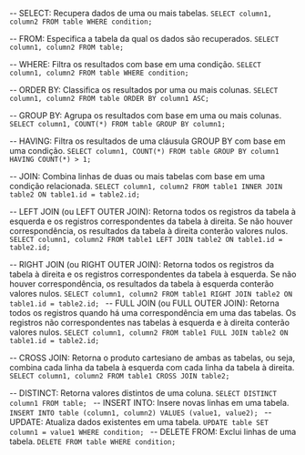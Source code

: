 -- SELECT: Recupera dados de uma ou mais tabelas.
`SELECT column1, column2 FROM table WHERE condition;`

-- FROM: Especifica a tabela da qual os dados são recuperados.
`SELECT column1, column2 FROM table;`

-- WHERE: Filtra os resultados com base em uma condição.
`SELECT column1, column2 FROM table WHERE condition;`

-- ORDER BY: Classifica os resultados por uma ou mais colunas.
`SELECT column1, column2 FROM table ORDER BY column1 ASC;`

-- GROUP BY: Agrupa os resultados com base em uma ou mais colunas.
`SELECT column1, COUNT(*) FROM table GROUP BY column1;`

-- HAVING: Filtra os resultados de uma cláusula GROUP BY com base em uma condição.
`SELECT column1, COUNT(*) FROM table GROUP BY column1 HAVING COUNT(*) > 1;`

-- JOIN: Combina linhas de duas ou mais tabelas com base em uma condição relacionada.
`SELECT column1, column2 FROM table1 INNER JOIN table2 ON table1.id = table2.id;`

-- LEFT JOIN (ou LEFT OUTER JOIN): Retorna todos os registros da tabela à esquerda e os registros correspondentes da tabela à direita. Se não houver correspondência, os resultados da tabela à direita conterão valores nulos.
`SELECT column1, column2 FROM table1 LEFT JOIN table2 ON table1.id = table2.id;`

-- RIGHT JOIN (ou RIGHT OUTER JOIN): Retorna todos os registros da tabela à direita e os registros correspondentes da tabela à esquerda. Se não houver correspondência, os resultados da tabela à esquerda conterão valores nulos.
`SELECT column1, column2 FROM table1 RIGHT JOIN table2 ON table1.id = table2.id;
`
-- FULL JOIN (ou FULL OUTER JOIN): Retorna todos os registros quando há uma correspondência em uma das tabelas. Os registros não correspondentes nas tabelas à esquerda e à direita conterão valores nulos.
`SELECT column1, column2 FROM table1 FULL JOIN table2 ON table1.id = table2.id;`

-- CROSS JOIN: Retorna o produto cartesiano de ambas as tabelas, ou seja, combina cada linha da tabela à esquerda com cada linha da tabela à direita.
`SELECT column1, column2 FROM table1 CROSS JOIN table2;`

-- DISTINCT: Retorna valores distintos de uma coluna.
`SELECT DISTINCT column1 FROM table;
`
-- INSERT INTO: Insere novas linhas em uma tabela.
`INSERT INTO table (column1, column2) VALUES (value1, value2);
`
-- UPDATE: Atualiza dados existentes em uma tabela.
`UPDATE table SET column1 = value1 WHERE condition;
`
-- DELETE FROM: Exclui linhas de uma tabela.
`DELETE FROM table WHERE condition;
`
